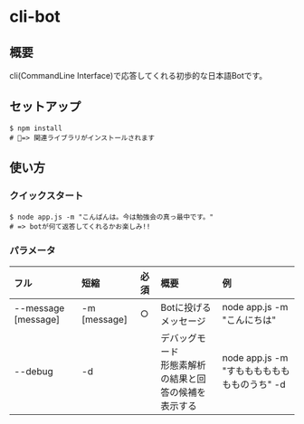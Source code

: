 # cli-bot

## 概要

cli(CommandLine Interface)で応答してくれる初歩的な日本語Botです。

## セットアップ

```bush
$ npm install
# => 関連ライブラリがインストールされます
```

## 使い方

### クイックスタート

```bush
$ node app.js -m "こんばんは。今は勉強会の真っ最中です。"
# => botが何て返答してくれるかお楽しみ!!
```

### パラメータ

| フル | 短縮 | 必須 | 概要 | 例 |
|:---|:---|:---|:---|:---|
| --message [message] | -m [message] | ○ | Botに投げるメッセージ | node app.js -m "こんにちは" |
| --debug | -d | | デバッグモード<br> 形態素解析の結果と回答の候補を表示する | node app.js -m "すもももももももものうち" -d |  

